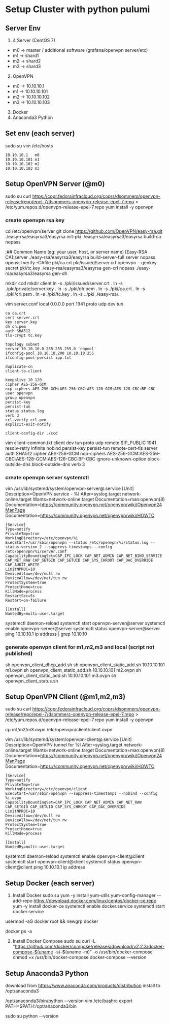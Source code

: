 # Setup Cluster with python pulumi

## Server Env
1. 4 Server (CentOS 7)
 - m0 -> master / additional software (grafana/openvpn server/etc)
 - m1 -> shard1
 - m2 -> shard2
 - m3 -> shard3
2. OpenVPN
 - m0 -> 10.10.10.1
 - m1 -> 10.10.10.101
 - m2 -> 10.10.10.102
 - m3 -> 10.10.10.103
3. Docker
4. Anaconda3 Python


## Set env (each server)
sudo su
vim /etc/hosts

    10.10.10.1   m0
    10.10.10.101 m1
    10.10.10.102 m2
    10.10.10.103 m3

## Setup OpenVPN Server (@m0)
sudo su
curl https://copr.fedorainfracloud.org/coprs/dsommers/openvpn-release/repo/epel-7/dsommers-openvpn-release-epel-7.repo > /etc/yum.repos.d/openvpn-release-epel-7.repo
yum install -y openvpn

### create openvpn rsa key
cd /etc/openvpn/server
git clone https://github.com/OpenVPN/easy-rsa.git
./easy-rsa/easyrsa3/easyrsa init-pki
./easy-rsa/easyrsa3/easyrsa build-ca nopass

;## Common Name (eg: your user, host, or server name) [Easy-RSA CA]:server
./easy-rsa/easyrsa3/easyrsa build-server-full server nopass
openssl verify -CAfile pki/ca.crt pki/issued/server.crt
openvpn --genkey secret pki/tc.key
./easy-rsa/easyrsa3/easyrsa gen-crl nopass
./easy-rsa/easyrsa3/easyrsa gen-dh


mkdir ccd
mkdir client
ln -s ./pki/issued/server.crt .
ln -s ./pki/private/server.key .
ln -s ./pki/dh.pem .
ln -s ./pki/ca.crt .
ln -s ./pki/crl.pem .
ln -s ./pki/tc.key .
ln -s ../pki ./easy-rsa/.

vim server.conf
    local 0.0.0.0
    port 1941
    proto udp
    dev tun

    ca ca.crt
    cert server.crt
    key server.key
    dh dh.pem
    auth SHA512
    tls-crypt tc.key

    topology subnet
    server 10.10.10.0 255.255.255.0 'nopool'
    ifconfig-pool 10.10.10.200 10.10.10.255
    ifconfig-pool-persist ipp.txt

    duplicate-cn
    client-to-client

    keepalive 10 120
    cipher AES-256-GCM
    ncp-ciphers AES-256-GCM:AES-256-CBC:AES-128-GCM:AES-128-CBC:BF-CBC
    user openvpn
    group openvpn
    persist-key
    persist-tun
    status status.log
    verb 3
    crl-verify crl.pem
    explicit-exit-notify

    client-config-dir ./ccd

vim client-common.txt
    client
    dev tun
    proto udp
    remote $IP_PUBLIC 1941
    resolv-retry infinite
    nobind
    persist-key
    persist-tun
    remote-cert-tls server
    auth SHA512
    cipher AES-256-GCM
    ncp-ciphers AES-256-GCM:AES-256-CBC:AES-128-GCM:AES-128-CBC:BF-CBC
    ignore-unknown-option block-outside-dns
    block-outside-dns
    verb 3


### create openvpn server systemctl
vim /usr/lib/systemd/system/openvpn-server@.service
    [Unit]
    Description=OpenVPN service - %I
    After=syslog.target network-online.target
    Wants=network-online.target
    Documentation=man:openvpn(8)
    Documentation=https://community.openvpn.net/openvpn/wiki/Openvpn24ManPage
    Documentation=https://community.openvpn.net/openvpn/wiki/HOWTO

    [Service]
    Type=notify
    PrivateTmp=true
    WorkingDirectory=/etc/openvpn/%i
    ExecStart=/usr/sbin/openvpn --status /etc/openvpn/%i/status.log --status-version 2 --suppress-timestamps --config /etc/openvpn/%i/server.conf
    CapabilityBoundingSet=CAP_IPC_LOCK CAP_NET_ADMIN CAP_NET_BIND_SERVICE CAP_NET_RAW CAP_SETGID CAP_SETUID CAP_SYS_CHROOT CAP_DAC_OVERRIDE CAP_AUDIT_WRITE
    LimitNPROC=10
    DeviceAllow=/dev/null rw
    DeviceAllow=/dev/net/tun rw
    ProtectSystem=true
    ProtectHome=true
    KillMode=process
    RestartSec=5s
    Restart=on-failure

    [Install]
    WantedBy=multi-user.target

systemctl daemon-reload
systemctl start openvpn-server@server
systemctl enable openvpn-server@server
systemctl status openvpn-server@server
ping 10.10.10.1
ip address | grep 10.10.10


### generate openvpn client for m1,m2,m3 and local (script not published)
sh openvpn_client_dhcp_add.sh
sh openvpn_client_static_add.sh 10.10.10.101 m1.ovpn
sh openvpn_client_static_add.sh 10.10.10.101 m2.ovpn
sh openvpn_client_static_add.sh 10.10.10.101 m3.ovpn
sh openvpn_client_status.sh


## Setup OpenVPN Client (@m1,m2,m3)
sudo su
curl https://copr.fedorainfracloud.org/coprs/dsommers/openvpn-release/repo/epel-7/dsommers-openvpn-release-epel-7.repo > /etc/yum.repos.d/openvpn-release-epel-7.repo
yum install -y openvpn

cp m1/m2/m3.ovpn /etc/openvpn/client/client.ovpn

vim /usr/lib/systemd/system/openvpn-client@.service
    [Unit]
    Description=OpenVPN tunnel for %I
    After=syslog.target network-online.target
    Wants=network-online.target
    Documentation=man:openvpn(8)
    Documentation=https://community.openvpn.net/openvpn/wiki/Openvpn24ManPage
    Documentation=https://community.openvpn.net/openvpn/wiki/HOWTO

    [Service]
    Type=notify
    PrivateTmp=true
    WorkingDirectory=/etc/openvpn/client
    ExecStart=/usr/sbin/openvpn --suppress-timestamps --nobind --config %i.ovpn
    CapabilityBoundingSet=CAP_IPC_LOCK CAP_NET_ADMIN CAP_NET_RAW CAP_SETGID CAP_SETUID CAP_SYS_CHROOT CAP_DAC_OVERRIDE
    LimitNPROC=10
    DeviceAllow=/dev/null rw
    DeviceAllow=/dev/net/tun rw
    ProtectSystem=true
    ProtectHome=true
    KillMode=process

    [Install]
    WantedBy=multi-user.target

systemctl daemon-reload
systemctl enable openvpn-client@client
systemctl start openvpn-client@client
systemctl status openvpn-client@client
ping 10.10.10.1
ip address



## Setup Docker (each server)
1. Install Docker 
sudo su
yum -y install yum-utils
yum-config-manager  --add-repo https://download.docker.com/linux/centos/docker-ce.repo 
yum -y install docker-ce
systemctl enable docker.service
systemctl start docker.service

usermod -aG docker root && newgrp docker

docker ps -a

2. Install Docker Compose
sudo su
curl -L "https://github.com/docker/compose/releases/download/v2.2.3/docker-compose-$(uname -s)-$(uname -m)" -o /usr/bin/docker-compose
chmod +x /usr/bin/docker-compose
docker-compose --version


## Setup Anaconda3 Python
download from https://www.anaconda.com/products/distribution
install to /opt/anaconda3

/opt/anaconda3/bin/python --version
vim /etc/bashrc
    export PATH=$PATH:/opt/anaconda3/bin

sudo su
python --version

